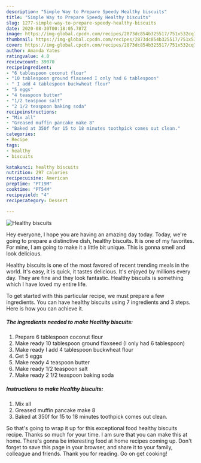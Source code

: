 ```yaml
---
description: "Simple Way to Prepare Speedy Healthy biscuits"
title: "Simple Way to Prepare Speedy Healthy biscuits"
slug: 1277-simple-way-to-prepare-speedy-healthy-biscuits
date: 2020-08-30T00:18:05.787Z
image: https://img-global.cpcdn.com/recipes/2873dc854b325517/751x532cq70/healthy-biscuits-recipe-main-photo.jpg
thumbnail: https://img-global.cpcdn.com/recipes/2873dc854b325517/751x532cq70/healthy-biscuits-recipe-main-photo.jpg
cover: https://img-global.cpcdn.com/recipes/2873dc854b325517/751x532cq70/healthy-biscuits-recipe-main-photo.jpg
author: Amanda Yates
ratingvalue: 4.8
reviewcount: 39070
recipeingredient:
- "6 tablespoon coconut flour"
- "10 tablespoon ground flaxseed I only had 6 tablespoon"
- " I add 4 tablespoon buckwheat flour"
- "5 eggs"
- "4 teaspoon butter"
- "1/2 teaspoon salt"
- "2 1/2 teaspoon baking soda"
recipeinstructions:
- "Mix all"
- "Greased muffin pancake make 8"
- "Baked at 350f for 15 to 18 minutes toothpick comes out clean."
categories:
- Recipe
tags:
- healthy
- biscuits

katakunci: healthy biscuits 
nutrition: 297 calories
recipecuisine: American
preptime: "PT19M"
cooktime: "PT54M"
recipeyield: "4"
recipecategory: Dessert

---
```



![Healthy biscuits](https://img-global.cpcdn.com/recipes/2873dc854b325517/751x532cq70/healthy-biscuits-recipe-main-photo.jpg)

Hey everyone, I hope you are having an amazing day today. Today, we're going to prepare a distinctive dish, healthy biscuits. It is one of my favorites. For mine, I am going to make it a little bit unique. This is gonna smell and look delicious.



Healthy biscuits is one of the most favored of recent trending meals in the world. It's easy, it is quick, it tastes delicious. It's enjoyed by millions every day. They are fine and they look fantastic. Healthy biscuits is something which I have loved my entire life.


To get started with this particular recipe, we must prepare a few ingredients. You can have healthy biscuits using 7 ingredients and 3 steps. Here is how you can achieve it.

<!--inarticleads1-->

##### The ingredients needed to make Healthy biscuits:

1. Prepare 6 tablespoon coconut flour
1. Make ready 10 tablespoon ground flaxseed (I only had 6 tablespoon)
1. Make ready  I add 4 tablespoon buckwheat flour
1. Get 5 eggs
1. Make ready 4 teaspoon butter
1. Make ready 1/2 teaspoon salt
1. Make ready 2 1/2 teaspoon baking soda




<!--inarticleads2-->

##### Instructions to make Healthy biscuits:

1. Mix all
1. Greased muffin pancake make 8
1. Baked at 350f for 15 to 18 minutes toothpick comes out clean.




So that's going to wrap it up for this exceptional food healthy biscuits recipe. Thanks so much for your time. I am sure that you can make this at home. There's gonna be interesting food at home recipes coming up. Don't forget to save this page in your browser, and share it to your family, colleague and friends. Thank you for reading. Go on get cooking!

